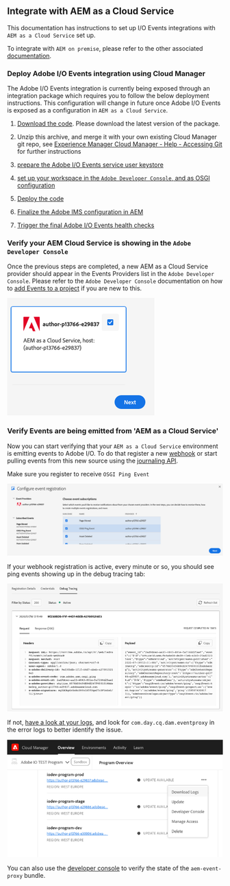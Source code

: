 
## Integrate with AEM as a Cloud Service

This documentation has instructions to set up I/O Events integrations with `AEM as a Cloud Service` set up.

To integrate with `AEM on premise`, please refer to the other associated [documentation](aem_on_premise_install_6.5.md).


### Deploy Adobe I/O Events integration using Cloud Manager

The Adobe I/O Events integration is currently being exposed through an integration package which requires you to follow the below deployment instructions. This configuration will change in future once Adobe I/O Events is exposed as a configuration in `AEM as a Cloud Service`. 

1. [Download the code](https://github.com/AdobeDocs/adobeio-events/releases/tag/2020_07_20_13_00). Please download the latest version of the package. 
2. Unzip this archive, and merge it with your own existing Cloud Manager git repo, see [Experience Manager Cloud Manager - Help - Accessing Git ](https://docs.adobe.com/content/help/en/experience-manager-cloud-manager/using/managing-code/accessing-git.html) for further instructions

3. [prepare the Adobe I/O Events service user keystore](aem_keystore_setup.md) 
4. [set up your workspace in the `Adobe Developer Console`, and as OSGI configuration](aem_console_setup.md)

5. [Deploy the code](https://docs.adobe.com/content/help/en/experience-manager-cloud-manager/using/how-to-use/deploying-code.html) 
6. [Finalize the Adobe IMS configuration in AEM](aem_ims_config.md)
7. [Trigger the final Adobe I/O Events health checks](aem_healthcheck_servlet.md)

### Verify your AEM Cloud Service is showing in the `Adobe Developer Console`
   
Once the previous steps are completed, a new AEM as a Cloud Service provider should appear in the Events Providers list in the `Adobe Developer Console`.
Please refer to the `Adobe Developer Console` documentation on how to [add Events to a project](https://www.adobe.io/apis/experienceplatform/console/docs.html#!AdobeDocs/adobeio-console/master/services-add-event.md) 
if you are new to this.
 

  ![Adobe Developer Console showing an AEM Events Provider](../img/add_skyline_event_provider.png "Adobe Developer Console showing an AEM Events Provider")
 

### Verify Events are being emitted from 'AEM as a Cloud Service'

Now you can start verifying that your `AEM as a Cloud Service` environment is emitting events to Adobe I/O.
To do that register a new [webhook](../intro/webhooks_intro.md) or start pulling events from this new source using the [journaling API](../api/journaling_api.md).

Make sure you register to receive `OSGI Ping Event`

   ![Select OSGI Ping Event](../img/select_osgi_ping_event.png "Select OSGI Ping Event")
 
If your webhook registration is active, every minute or so, you should see ping events showing up in the debug tracing tab:

   ![ping events showing up in the debug tracing tab](../img/debug_tracing_osgi_ping_event.png "ping events showing up in the debug tracing tab")

If not, [have a look at your logs](https://docs.adobe.com/content/help/en/experience-manager-learn/cloud-service/debugging/debugging-aem-as-a-cloud-service/logs.html), and look for `com.day.cq.dam.eventproxy` in the error logs to better identify the issue.

  ![Cloud Manager download log](../img/cloudmanager_download_log.png "Cloud Manager download log")

You can also use the [developer console](https://docs.adobe.com/content/help/en/experience-manager-learn/cloud-service/debugging/debugging-aem-as-a-cloud-service/developer-console.html) to verify the state of the `aem-event-proxy` bundle.


